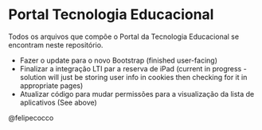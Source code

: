 Portal Tecnologia Educacional
=============================

Todos os arquivos que compõe o Portal da Tecnologia Educacional se encontram neste repositório.

- Fazer o update para o novo Bootstrap (finished user-facing)
- Finalizar a integração LTI par a reserva de iPad (current in progress - solution will just be storing user info in cookies then checking for it in appropriate pages)
- Atualizar código para mudar permissões para a visualização da lista de aplicativos (See above)

@felipecocco
